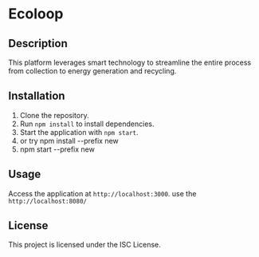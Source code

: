 # Ecoloop

## Description
This platform leverages smart technology to streamline the entire process from collection to energy generation and recycling.

## Installation
1. Clone the repository.
2. Run `npm install` to install dependencies.
3. Start the application with `npm start`.
4. or try npm install --prefix new
5. npm start --prefix new

## Usage
Access the application at `http://localhost:3000`.
use the `http://localhost:8080/`

## License
This project is licensed under the ISC License.
